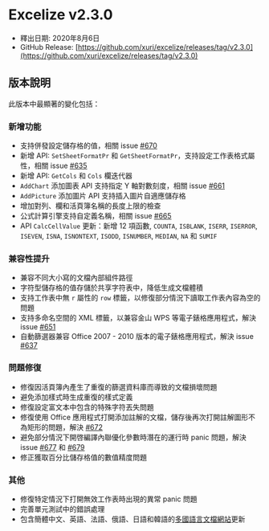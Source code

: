# Excelize v2.3.0

* 釋出日期: 2020年8月6日
* GitHub Release: [https://github.com/xuri/excelize/releases/tag/v2.3.0](https://github.com/xuri/excelize/releases/tag/v2.3.0)

## 版本說明

此版本中最顯著的變化包括：

### 新增功能

* 支持併發設定儲存格的值，相關 issue [#670](https://github.com/xuri/excelize/issues/670)
* 新增 API: `SetSheetFormatPr` 和 `GetSheetFormatPr`，支持設定工作表格式屬性，相關 issue [#635](https://github.com/xuri/excelize/issues/635)
* 新增 API: `GetCols` 和 `Cols` 欄迭代器
* `AddChart` 添加圖表 API 支持指定 Y 軸對數刻度，相關 issue [#661](https://github.com/xuri/excelize/issues/661)
* `AddPicture` 添加圖片 API 支持插入圖片自適應儲存格
* 增加對列、欄和活頁簿名稱的長度上限的檢查
* 公式計算引擎支持自定義名稱，相關 issue [#665](https://github.com/xuri/excelize/issues/665)
* API `CalcCellValue` 更新：新增 12 項函數, `COUNTA`, `ISBLANK`, `ISERR`, `ISERROR`, `ISEVEN`, `ISNA`, `ISNONTEXT`, `ISODD`, `ISNUMBER`, `MEDIAN`, `NA` 和 `SUMIF`

### 兼容性提升

* 兼容不同大小寫的文檔內部組件路徑
* 字符型儲存格的值存儲於共享字符表中，降低生成文檔體積
* 支持工作表中無 `r` 屬性的 `row` 標籤，以修復部分情況下讀取工作表內容為空的問題
* 支持多命名空間的 XML 標籤，以兼容金山 WPS 等電子錶格應用程式，解決 issue [#651](https://github.com/xuri/excelize/issues/651)
* 自動篩選器兼容 Office 2007 - 2010 版本的電子錶格應用程式，解決 issue [#637](https://github.com/xuri/excelize/issues/637)

### 問題修復

* 修復因活頁簿內產生了重復的篩選資料庫而導致的文檔損壞問題
* 避免添加樣式時生成重復的樣式定義
* 修復設定富文本中包含的特殊字符丟失問題
* 修復使用 Office 應用程式打開添加註解的文檔，儲存後再次打開註解圖形不為矩形的問題，解決 [#672](https://github.com/xuri/excelize/issues/672)
* 避免部分情況下開啓編譯內聯優化參數時潛在的運行時 panic 問題，解決 issue [#677](https://github.com/xuri/excelize/issues/677) 和 [#679](https://github.com/xuri/excelize/issues/679)
* 修正獲取百分比儲存格值的數值精度問題

### 其他

* 修復特定情況下打開無效工作表時出現的異常 panic 問題
* 完善單元測試中的錯誤處理
* 包含簡體中文、英語、法語、俄語、日語和韓語的[多國語言文檔網站](https://xuri.me/excelize)更新
